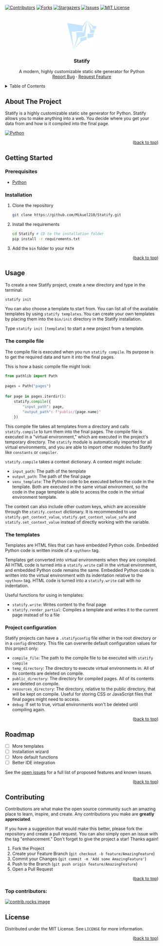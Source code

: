<a id="readme-top"></a>
<!-- PROJECT SHIELDS -->
<!--
*** I'm using markdown "reference style" links for readability.
*** Reference links are enclosed in brackets [ ] instead of parentheses ( ).
*** See the bottom of this document for the declaration of the reference variables
*** for contributors-url, forks-url, etc. This is an optional, concise syntax you may use.
*** https://www.markdownguide.org/basic-syntax/#reference-style-links
-->
[![Contributors][contributors-shield]][contributors-url]
[![Forks][forks-shield]][forks-url]
[![Stargazers][stars-shield]][stars-url]
[![Issues][issues-shield]][issues-url]
[![MIT License][license-shield]][license-url]


<!-- PROJECT LOGO -->
<br />
<div align="center">
  <a href="https://github.com/Mikuel210/Statify">
    <img src="images/logo.png" alt="Logo" width="100" height="100">
  </a>

<h3 align="center">Statify</h3>

  <p align="center">
    A modern, highly customizable static site generator for Python
    <br />
    <a href="https://github.com/Mikuel210/Statify/issues/new?labels=bug&template=bug-report---.md">Report Bug</a>
    ·
    <a href="https://github.com/Mikuel210/Statify/issues/new?labels=enhancement&template=feature-request---.md">Request Feature</a>
  </p>
</div>



<!-- TABLE OF CONTENTS -->
<details>
  <summary>Table of Contents</summary>
  <ol>
    <li>
      <a href="#about-the-project">About The Project</a>
      <ul>
        <li><a href="#built-with">Built With</a></li>
      </ul>
    </li>
    <li>
      <a href="#getting-started">Getting Started</a>
      <ul>
        <li><a href="#prerequisites">Prerequisites</a></li>
        <li><a href="#installation">Installation</a></li>
      </ul>
    </li>
    <li><a href="#usage">Usage</a></li>
    <li><a href="#roadmap">Roadmap</a></li>
    <li><a href="#contributing">Contributing</a></li>
    <li><a href="#license">License</a></li>
  </ol>
</details>



<!-- ABOUT THE PROJECT -->

## About The Project

Statify is a highly customizable static site generator for Python. Statify allows you to make anything into a web.
You decide where you get your data from and how is it compiled into the final page.

[![Python][Python.org]][Python-url]

<p align="right">(<a href="#readme-top">back to top</a>)</p>



<!-- GETTING STARTED -->

## Getting Started

### Prerequisites

- [Python](https://www.python.org/downloads/)

### Installation

1. Clone the repository
   ```sh
   git clone https://github.com/Mikuel210/Statify.git
   ```
2. Install the requirements
    ```sh
    cd Statify # CD to the installation folder
    pip install -r requirements.txt
   ```
3. Add the ``bin`` folder to your ``PATH``

<p align="right">(<a href="#readme-top">back to top</a>)</p>



<!-- USAGE EXAMPLES -->

## Usage

To create a new Statify project, create a new directory and type in the terminal:

```sh
statify init
```

You can also choose a template to start from. You can list all of the available templates by using
``statify templates``.
You can create your own templates by placing them into the ``bin/init`` directory in the Statify installation.

Type ``statify init [template]`` to start a new project from a template.

### The compile file

The compile file is executed when you run ``statify compile``. Its purpose is to get the required data and turn it
into the final pages.

This is how a basic compile file might look:

```python
from pathlib import Path

pages = Path("pages")

for page in pages.iterdir():
    statify.compile({
        "input_path": page,
        "output_path": f"public/{page.name}"
    })
```

This compile file takes all templates from a directory and calls ``statify.compile`` to turn them into the final
pages. The compile file is executed in a "virtual environment," which are executed in the project's temporary
directory. The ``statify`` module is automatically imported for all virtual environments, and you are able to import
other modules fro Statify like ``constants`` or ``compiler``.

``statify.compile`` takes a context dictionary. A context might include:

- ``input_path``: The path of the template
- ``output_path``: The path of the final page
- ``venv_template``: The Python code to be executed before the code in the template. Both are executed in the same
  virtual environment, so the code in the page template is able to access the code in the virtual environment template.

The context can also include other custom keys, which are accessible through the ``statify.context`` dictionary.
It is recommended to use ``statify.get_context_value``, ``statify.get_context_value_safe`` and
``statify.set_context_value`` instead of directly working with the variable.

### The templates

Templates are HTML files that can have embedded Python code. Embedded Python code is written inside of a ``<python>``
tag.

Templates get converted into virtual environments when they are compiled. All HTML code is turned into a
``statify.write`` call in the virtual environment, and embedded Python code remains the same. Embedded Python code
is written into the virtual environment with its indentation relative to the ``<python>`` tag. HTML code is
turned into a ``statify.write`` call with no indentation.

Useful functions for using in templates:

- ``statify.write``: Writes content to the final page
- ``statify.render_partial``: Compiles a template and writes it to the current page instead of to
  a file

### Project configuration

Statify projects can have a ``.statifyconfig`` file either in the root directory or in a ``config`` directory.
This file can overwrite default configuration values for this project only:

- ``compile_file``: The path to the compile file to be executed with ``statify compile``
- ``temp_directory``: The directory to execute virtual environments in. All of its contents are deleted
  on compile.
- ``public_directory``: The directory for compiled pages. All of its contents are deleted
  on compile.
- ``resources_directory``: The directory, relative to the public directory, that will be kept on compile. Useful
  for storing CSS or JavaScript files that final pages might need to access.
- ``debug``: If set to true, virtual environments won't be deleted until compiling again.

<p align="right">(<a href="#readme-top">back to top</a>)</p>



<!-- ROADMAP -->

## Roadmap

- [ ] More templates
- [ ] Installation wizard
- [ ] More default functions
- [ ] Better IDE integration

See the [open issues](https://github.com/Mikuel210/Statify/issues) for a full list of proposed features and
known issues.

<p align="right">(<a href="#readme-top">back to top</a>)</p>



<!-- CONTRIBUTING -->

## Contributing

Contributions are what make the open source community such an amazing place to learn, inspire, and create. Any
contributions you make are **greatly appreciated**.

If you have a suggestion that would make this better, please fork the repository and create a pull request. You can
also simply open an issue with the tag "enhancement."
Don't forget to give the project a star! Thanks again!

1. Fork the Project
2. Create your Feature Branch (`git checkout -b feature/AmazingFeature`)
3. Commit your Changes (`git commit -m 'Add some AmazingFeature'`)
4. Push to the Branch (`git push origin feature/AmazingFeature`)
5. Open a Pull Request

<p align="right">(<a href="#readme-top">back to top</a>)</p>

### Top contributors:

<a href="https://github.com/Mikuel210/Statify/graphs/contributors">
  <img src="https://contrib.rocks/image?repo=Mikuel210/Statify" alt="contrib.rocks image" />
</a>



<!-- LICENSE -->

## License

Distributed under the MIT License. See `LICENSE` for more information.

<p align="right">(<a href="#readme-top">back to top</a>)</p>



<!-- MARKDOWN LINKS & IMAGES -->
<!-- https://www.markdownguide.org/basic-syntax/#reference-style-links -->

[contributors-shield]: https://img.shields.io/github/contributors/Mikuel210/Statify.svg?style=for-the-badge

[contributors-url]: https://github.com/Mikuel210/Statify/graphs/contributors

[forks-shield]: https://img.shields.io/github/forks/Mikuel210/Statify.svg?style=for-the-badge

[forks-url]: https://github.com/Mikuel210/Statify/network/members

[stars-shield]: https://img.shields.io/github/stars/Mikuel210/Statify.svg?style=for-the-badge

[stars-url]: https://github.com/Mikuel210/Statify/stargazers

[issues-shield]: https://img.shields.io/github/issues/Mikuel210/Statify.svg?style=for-the-badge

[issues-url]: https://github.com/Mikuel210/Statify/issues

[license-shield]: https://img.shields.io/github/license/Mikuel210/Statify.svg?style=for-the-badge

[license-url]: https://github.com/Mikuel210/Statify/blob/master/LICENSE.txt

[linkedin-shield]: https://img.shields.io/badge/-LinkedIn-black.svg?style=for-the-badge&logo=linkedin&colorB=555

[linkedin-url]: https://linkedin.com/in/linkedin_username

[product-screenshot]: images/screenshot.png

[Next.js]: https://img.shields.io/badge/next.js-000000?style=for-the-badge&logo=nextdotjs&logoColor=white

[Next-url]: https://nextjs.org/

[React.js]: https://img.shields.io/badge/React-20232A?style=for-the-badge&logo=react&logoColor=61DAFB

[React-url]: https://reactjs.org/

[Vue.js]: https://img.shields.io/badge/Vue.js-35495E?style=for-the-badge&logo=vuedotjs&logoColor=4FC08D

[Vue-url]: https://vuejs.org/

[Angular.io]: https://img.shields.io/badge/Angular-DD0031?style=for-the-badge&logo=angular&logoColor=white

[Angular-url]: https://angular.io/

[Svelte.dev]: https://img.shields.io/badge/Svelte-4A4A55?style=for-the-badge&logo=svelte&logoColor=FF3E00

[Svelte-url]: https://svelte.dev/

[Laravel.com]: https://img.shields.io/badge/Laravel-FF2D20?style=for-the-badge&logo=laravel&logoColor=white

[Laravel-url]: https://laravel.com

[Bootstrap.com]: https://img.shields.io/badge/Bootstrap-563D7C?style=for-the-badge&logo=bootstrap&logoColor=white

[Bootstrap-url]: https://getbootstrap.com

[JQuery.com]: https://img.shields.io/badge/jQuery-0769AD?style=for-the-badge&logo=jquery&logoColor=white

[JQuery-url]: https://jquery.com

[Python.org]: https://www.python.org/static/community_logos/python-powered-w-200x80.png

[Python-url]: https://www.python.org/

